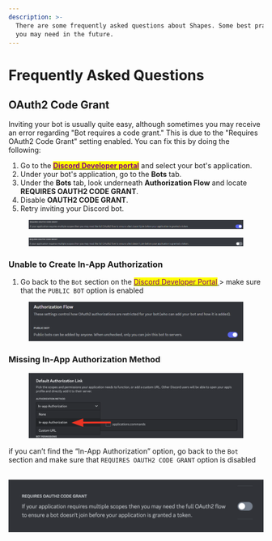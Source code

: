 ```yaml
---
description: >-
  There are some frequently asked questions about Shapes. Some best practices
  you may need in the future.
---
```


# Frequently Asked Questions

## OAuth2 Code Grant

Inviting your bot is usually quite easy, although sometimes you may receive an error regarding "Bot requires a code grant." This is due to the "Requires OAuth2 Code Grant" setting enabled. You can fix this by doing the following:

1. Go to the [<mark style="color:purple;">**Discord Developer portal**</mark>](https://discord.com/developers) and select your bot's application.
2. Under your bot's application, go to the **Bots** tab.
3. Under the **Bots** tab, look underneath **Authorization Flow** and locate **REQUIRES OAUTH2 CODE GRANT**.
4. Disable **OAUTH2 CODE GRANT**.&#x20;
5. Retry inviting your Discord bot.

<div data-full-width="false">

<figure><img src="../../.gitbook/assets/image (11) (1).png" alt=""><figcaption></figcaption></figure>

</div>

<figure><img src="../../.gitbook/assets/image (1) (1) (1) (1) (1) (1) (1) (1) (1) (1) (1) (1) (1) (1) (1) (1) (1) (1) (1) (1) (1) (1) (1) (1).png" alt=""><figcaption></figcaption></figure>

### Unable to Create In-App Authorization

1. Go back to the `Bot` section on the [<mark style="color:purple;">Discord Developer Portal</mark> ](https://discord.com/developers/applications)> make sure that the `PUBLIC BOT` option is enabled

<figure><img src="../../.gitbook/assets/Screenshot 2023-12-01 at 9.38.16 PM.png" alt=""><figcaption></figcaption></figure>

### Missing In-App Authorization Method

<figure><img src="../../.gitbook/assets/image (1) (1) (1) (1) (1) (1) (1) (1) (1) (1) (1) (1) (1) (1) (1) (1) (1) (1) (1) (1).png" alt=""><figcaption></figcaption></figure>

if you can’t find the “In-App Authorization” option, go back to the `Bot` section and make sure that `REQUIRES OAUTH2 CODE GRANT` option is disabled

\
![](<../../.gitbook/assets/Screenshot 2023-12-01 at 9.40.54 PM.png>)
